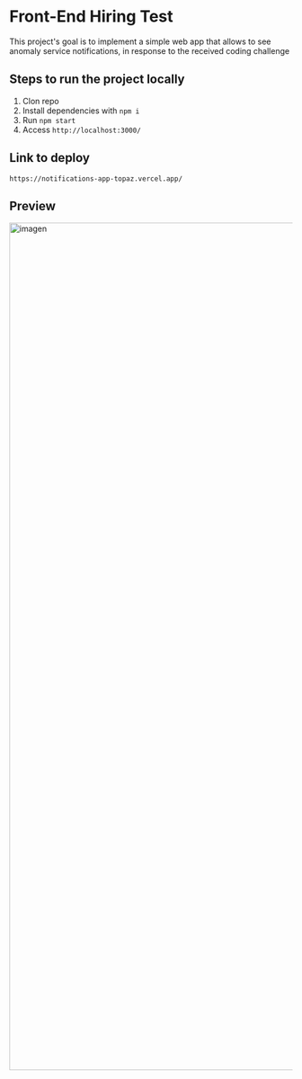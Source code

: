 # Front-End Hiring Test

This project's goal is to implement a simple web app that allows to see anomaly service notifications, in response to the received coding challenge

## Steps to run the project locally
1. Clon repo
2. Install dependencies with `npm i`
3. Run `npm start`
4. Access `http://localhost:3000/`

## Link to deploy
`https://notifications-app-topaz.vercel.app/`

## Preview
<img width="1508" alt="imagen" src="https://github.com/reneepaternesi/notifications-app/assets/6638639/d6136e7a-0962-492a-8751-6e8e03400205">
